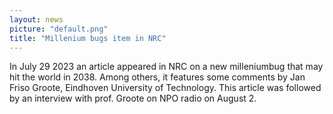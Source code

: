 ```yaml
---
layout: news
picture: "default.png"
title: "Millenium bugs item in NRC"
---
```


In July 29 2023 an article appeared in NRC on a new milleniumbug that may hit the world in 2038. Among others, it features some comments by Jan Friso Groote, Eindhoven University of Technology. This article was followed by an interview with prof. Groote on NPO radio on August 2. 